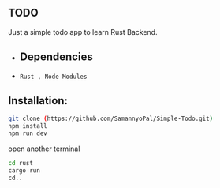 ## TODO
Just a simple todo app to learn Rust Backend.

- ## Dependencies
- ``` Rust , Node Modules ```

## Installation:
```bash
git clone (https://github.com/SamannyoPal/Simple-Todo.git)
npm install
npm run dev
```
open another terminal
```bash
cd rust
cargo run
cd..
```
